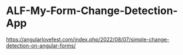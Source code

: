 # ALF-My-Form-Change-Detection-App

https://angularlovefest.com/index.php/2022/08/07/simple-change-detection-on-angular-forms/
